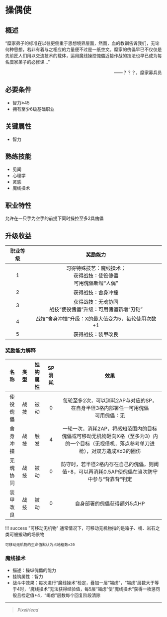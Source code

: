 # 操偶使

## 概述

“糜家弟子的标准在以往更侧重于思想境界层面，然而，血的教训告诉我们，无论何种思想，若非有着与之相应的力量便不过是一纸空文。糜家的傀儡早已不仅仅是先前匠人们用以交流技术的载体，运用魔线操控傀儡近接作战的技法也早已成为每名糜家弟子的必修课…”
<div align="right">——？？？，糜家募兵员</div>

## 必要条件

* 智力≥45
* 拥有至少6级基础职业

## 关键属性

* 智力

## 熟练技能

* 见闻
* 心理学
* 灵感
* 魔线操术

## 职业特性

允许在一只手为空手的前提下同时操控至多2具傀儡

## 升级收益

职业等级|奖励能力
:--:|:--:
1|习得特殊技艺：魔线操术；<br>获得战技：使役傀儡<br>可用傀儡新增“人偶”
2|获得战技：舍身冲撞
3|获得战技：无魂协同<br>战技“使役傀儡”升级：可用傀儡新增“刃铠”
4|战技“舍身冲撞”升级：X的最大值变为5，每轮使用次数+1
5|获得战技：装甲改良

### 奖励能力解释

名称|类型|挂钩属性|SP消耗|效果
:--:|:--:|:--:|:--:|:--:
使役傀儡|战技|被动|0|每轮至多2次，可以消耗2AP与对应的SP，在自身半径3格内部署任一可用傀儡<br>可用傀儡：无
舍身冲撞|战技|触发|4|一轮一次，消耗2AP，将感知范围内的目标傀儡或可移动无机物砸向X格（至多为3）内的一个目标（无视借机，落点参考单刀进枪），对双方造成Xd3的固伤
无魂协同|战技|被动|0|防守时，若半径2格内存在自己的傀儡，则阈值+8，可以再消耗0.5AP使傀儡在当次防守中参与“背靠背”判定
装甲改良|战技|被动|0|自身部署的傀儡获得额外5点HP

!!! success "可移动无机物"
    通常情况下，可移动无机物指的是箱子、桶、岩石之类可被搬动的场景物

    可移动无机物的生命值默认为占地格数×20

### 魔线操术

* 描述：操纵傀儡的能力
* 挂钩属性：智力
* 战斗中效果：每次进行“魔线操术”检定，叠加一层“竭虑”，“竭虑”层数大于等于4时，“魔线操术”无法获得经验值，每5层“竭虑”使“魔线操术”获得一枚惩罚骰且检定值+4，“竭虑”层数每个回复阶段清除

---

> *PixelHead*